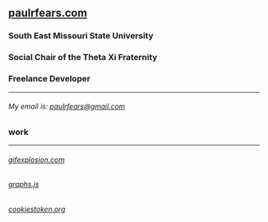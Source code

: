 ## [paulrfears.com](https://paulrfears.com) 
### South East Missouri State University
### Social Chair of the Theta Xi Fraternity
### Freelance Developer
---
###### My email is: paulrfears@gmail.com
### work
---
###### [gifexplosion.com](https://gifexplosion.com)
###### [graphs.js](https://paulfears.github.io/Graphs/)
###### [cookiestoken.org](https://cookiestoken.org/)

<!--
**paulfears/paulfears** is a ✨ _special_ ✨ repository because its `README.md` (this file) appears on your GitHub profile.

Here are some ideas to get you started:

- 🔭 I’m currently working on ...
- 🌱 I’m currently learning ...
- 👯 I’m looking to collaborate on ...
- 🤔 I’m looking for help with ...
- 💬 Ask me about ...
- 📫 How to reach me: ...
- 😄 Pronouns: ...
- ⚡ Fun fact: ...
-->
